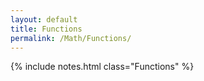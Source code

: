 ```yaml
---
layout: default
title: Functions
permalink: /Math/Functions/
---
```


{% include notes.html class="Functions" %}